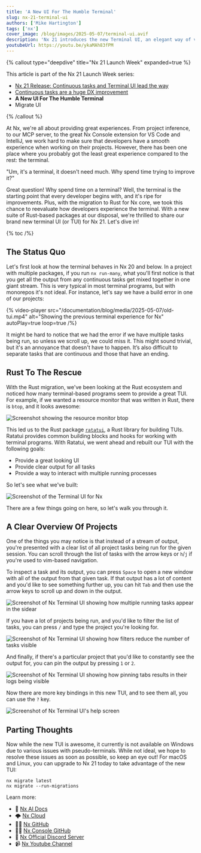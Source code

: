 ```yaml
---
title: 'A New UI For The Humble Terminal'
slug: nx-21-terminal-ui
authors: ['Mike Hartington']
tags: ['nx']
cover_image: /blog/images/2025-05-07/terminal-ui.avif
description: 'Nx 21 introduces the new Terminal UI, an elegant way of viewing log output from multiple running tasks.'
youtubeUrl: https://youtu.be/ykaMAh83fPM
---
```


{% callout type="deepdive" title="Nx 21 Launch Week" expanded=true %}

This article is part of the Nx 21 Launch Week series:

- [Nx 21 Release: Continuous tasks and Terminal UI lead the way](/blog/nx-21-release)
- [Continuous tasks are a huge DX improvement](/blog/nx-21-continuous-tasks)
- **A New UI For The Humble Terminal**
- Migrate UI

{% /callout %}

At Nx, we're all about providing great experiences. From project inference, to our MCP server, to the great Nx Console extension for VS Code and IntelliJ, we work hard to make sure that developers have a smooth experience when working on their projects. However, there has been one place where you probably got the least great experience compared to the rest: the terminal.

"Um, it's a terminal, it doesn't need much. Why spend time trying to improve it?"

Great question! Why spend time on a terminal? Well, the terminal is the starting point that every developer begins with, and it's ripe for improvements. Plus, with the migration to Rust for Nx core, we took this chance to reevaluate how developers experience the terminal. With a new suite of Rust-based packages at our disposal, we're thrilled to share our brand new terminal UI (or TUI) for Nx 21. Let's dive in!

{% toc /%}

## The Status Quo

Let's first look at how the terminal behaves in Nx 20 and below. In a project with multiple packages, if you run `nx run-many`, what you'll first notice is that you get all the output from any continuous tasks get mixed together in one giant stream. This is very typical in most terminal programs, but with monorepos it's not ideal. For instance, let's say we have a build error in one of our projects:

{% video-player src="/documentation/blog/media/2025-05-07/old-tui.mp4" alt="Showing the previous terminal experience for Nx" autoPlay=true loop=true  /%}

It might be hard to notice that we had the error if we have multiple tasks being run, so unless we scroll up, we could miss it. This might sound trivial, but it's an annoyance that doesn't have to happen. It’s also difficult to separate tasks that are continuous and those that have an ending.

## Rust To The Rescue

With the Rust migration, we've been looking at the Rust ecosystem and noticed how many terminal-based programs seem to provide a great TUI. For example, if we wanted a resource monitor that was written in Rust, there is `btop`, and it looks awesome:

![Screenshot showing the resource monitor btop](/blog/images/2025-05-07/btop.avif)

This led us to the Rust package [`ratatui`](https://ratatui.rs/), a Rust library for building TUIs. Ratatui provides common building blocks and hooks for working with terminal programs. With Ratatui, we went ahead and rebuilt our TUI with the following goals:

- Provide a great looking UI
- Provide clear output for all tasks
- Provide a way to interact with multiple running processes

So let's see what we've built:

![Screenshot of the Terminal UI for Nx](/blog/images/2025-05-07/tui.avif)

There are a few things going on here, so let's walk you through it.

## A Clear Overview Of Projects

One of the things you may notice is that instead of a stream of output, you're presented with a clear list of all project tasks being run for the given session. You can scroll through the list of tasks with the arrow keys or `h`/`j` if you're used to vim-based navigation.

To inspect a task and its output, you can press `Space` to open a new window with all of the output from that given task. If that output has a lot of content and you'd like to see something further up, you can hit `Tab` and then use the arrow keys to scroll up and down in the output.

![Screenshot of Nx Terminal UI showing how multiple running tasks appear in the sidear](/blog/images/2025-05-07/multiple-tasks.avif)

If you have a lot of projects being run, and you'd like to filter the list of tasks, you can press `/` and type the project you're looking for.

![Screenshot of Nx Terminal UI showing how filters reduce the number of tasks visible](/blog/images/2025-05-07/filter.avif)

And finally, if there's a particular project that you'd like to constantly see the output for, you can pin the output by pressing `1` or `2`.

![Screenshot of Nx Terminal UI showing how pinning tabs results in their logs being visible](/blog/images/2025-05-07/pins.avif)

Now there are more key bindings in this new TUI, and to see them all, you can use the `?` key.

![Screenshot of Nx Terminal UI's help screen](/blog/images/2025-05-07/help.avif)

## Parting Thoughts

Now while the new TUI is awesome, it currently is not available on Windows due to various issues with pseudo-terminals. While not ideal, we hope to resolve these issues as soon as possible, so keep an eye out! For macOS and Linux, you can upgrade to Nx 21 today to take advantage of the new TUI:

```shell
nx migrate latest
nx migrate --run-migrations
```

Learn more:

- 🧠 [Nx AI Docs](/features/enhance-AI)
- 🌩️ [Nx Cloud](/nx-cloud)
- 👩‍💻 [Nx GitHub](https://github.com/nrwl/nx)
- 👩‍💻 [Nx Console GitHub](https://github.com/nrwl/nx-console)
- 💬 [Nx Official Discord Server](https://go.nx.dev/community)
- 📹 [Nx Youtube Channel](https://www.youtube.com/@nxdevtools)
